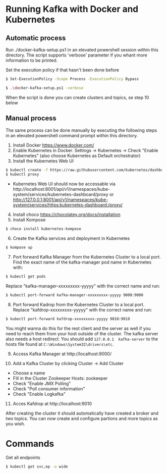 # Running Kafka with Docker and Kubernetes
## Automatic process
Run ./docker-kafka-setup.ps1 in an elevated powershell session within this directory.
The script supports 'verbose' parameter if you whant more information to be printed.

Set the execution policy if that hasn't been done before

```sh
$ Set-ExecutionPolicy -Scope Process -ExecutionPolicy Bypass
```

```sh
$ .\docker-kafka-setup.ps1 -verbose
```
When the script is done you can create clusters and topics, se step 10 below
## Manual process
The same process can be done manually by executing the following steps in an elevated powershell command prompt within this directory.
1. Install Docker
https://www.docker.com/
2. Enable Kubernetes in Docker.
Settings -> Kubernetes -> Check "Enable Kubernetes" (also choose Kubernetes as Default orchestrator)
3. Install the Kubernetes Web UI
```sh
$ kubectl create -f https://raw.githubusercontent.com/kubernetes/dashboard/master/src/deploy/recommended/kubernetes-dashboard.yaml
$ kubectl proxy
``` 
- Kubernetes Web UI should now be accessable via http://localhost:8001/api/v1/namespaces/kube-system/services/kubernetes-dashboard/proxy
or http://127.0.0.1:8001/api/v1/namespaces/kube-system/services/https:kubernetes-dashboard:/proxy/
4. Install choco
https://chocolatey.org/docs/installation
5. Install Kompose
```sh
$ choco install kubernetes-kompose
```
6. Create the Kafka services and deployment in Kubernetes
```sh
$ kompose up
```
7. Port forward Kafka Manager from the Kubernetes Cluster to a local port. Find the exact name of the kafka-manager pod name in Kubernetes with:
```sh
$ kubectl get pods
```
Replace "kafka-manager-xxxxxxxxx-yyyyy" with the correct name and run:
```sh
$ kubectl port-forward kafka-manager-xxxxxxxxx-yyyyy 9000:9000
```
8. Port forward Kadrop from the Kubernetes Cluster to a local port. Replace "kafdrop-xxxxxxxxx-yyyyy" with the correct name and run:
```sh
$ kubectl port-forward kafdrop-xxxxxxxxx-yyyyy 9010:9010
```
You might wanna do this for the rest client and the server as well if you need to reach them from your host outside of the cluster.
The kafka server also needs a host redirect. You should add `127.0.0.1	kafka-server` to the hosts file found at `C:\Windows\System32\drivers\etc`.

9. Access Kafka Manager at
http://localhost:9000/

10. Add a Kafka Cluster by clicking Cluster -> Add Cluster
- Choose a name 
- Fill in the Cluster Zookeeper Hosts: zookeeper
- Check "Enable JMX Polling"
- Check "Poll consumer information"
- Check "Enable Logkafka"
11. Acces Kafdrop at
http://localhost:9010

After creating the cluster it should automatically have created a broker and two topics. You can now create and configure partions and more topics as you wish.

# Commands
Get all endpoints
```sh
$ kubectl get svc,ep -o wide
```